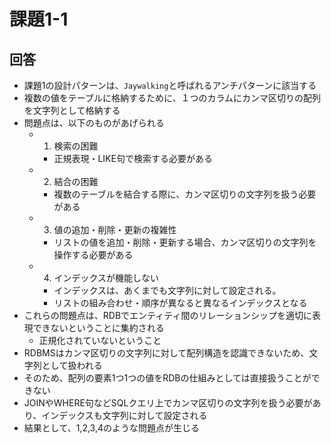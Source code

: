 # 課題1-1

## 回答

- 課題1の設計パターンは、`Jaywalking`と呼ばれるアンチパターンに該当する
- 複数の値をテーブルに格納するために、１つのカラムにカンマ区切りの配列を文字列として格納する
- 問題点は、以下のものがあげられる
  - 1. 検索の困難
    - 正規表現・LIKE句で検索する必要がある
  - 2. 結合の困難
    - 複数のテーブルを結合する際に、カンマ区切りの文字列を扱う必要がある
  - 3. 値の追加・削除・更新の複雑性
    - リストの値を追加・削除・更新する場合、カンマ区切りの文字列を操作する必要がある
  - 4. インデックスが機能しない
    - インデックスは、あくまでも文字列に対して設定される。
    - リストの組み合わせ・順序が異なると異なるインデックスとなる
- これらの問題点は、RDBでエンティティ間のリレーションシップを適切に表現できないということに集約される
  - 正規化されていないということ
- RDBMSはカンマ区切りの文字列に対して配列構造を認識できないため、文字列として扱われる
- そのため、配列の要素1つ1つの値をRDBの仕組みとしては直接扱うことができない
- JOINやWHERE句などSQLクエリ上でカンマ区切りの文字列を扱う必要があり、インデックスも文字列に対して設定される
- 結果として、1,2,3,4のような問題点が生じる
